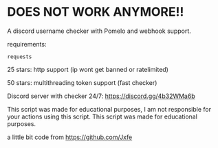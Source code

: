 # DOES NOT WORK ANYMORE!!
A discord username checker with Pomelo and webhook support.

requirements:
```
requests
```

25 stars: http support (ip wont get banned or ratelimited)

50 stars: multithreading token support (fast checker)

Discord server with checker 24/7: https://discord.gg/4b32WMa6b



This script was made for educational purposes, I am not responsible for your actions using this script. This script was made for educational purposes.


a little bit code from https://github.com/Jxfe
